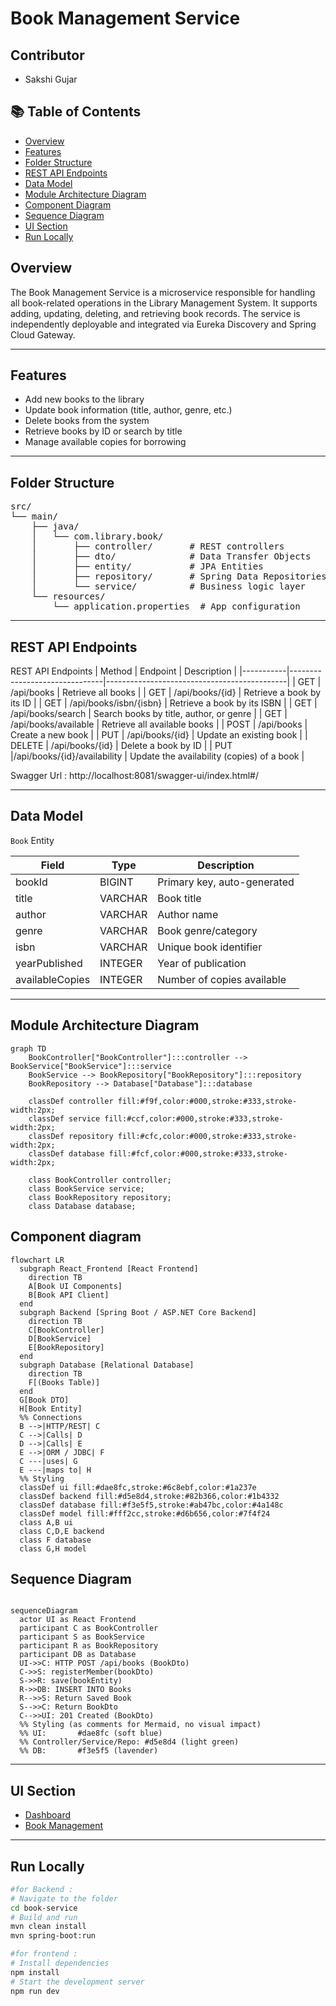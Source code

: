 # Book Management Service

##  Contributor
- Sakshi Gujar

## 📚 Table of Contents
- [Overview](#overview)
- [Features](#features)
- [Folder Structure](#folder-structure)
- [REST API Endpoints](#rest-api-endpoints)
- [Data Model](#data-model)
- [Module Architecture Diagram](#module-architecture-diagram)
- [Component Diagram](#component-diagram)
- [Sequence Diagram](#sequence-diagram)
- [UI Section](#ui-section)
- [Run Locally](#run-locally)

## Overview

The Book Management Service is a microservice responsible for handling all book-related operations in the Library Management System. It supports adding, updating, deleting, and retrieving book records. The service is independently deployable and integrated via Eureka Discovery and Spring Cloud Gateway.

--- 
## Features
- Add new books to the library
- Update book information (title, author, genre, etc.)
- Delete books from the system
- Retrieve books by ID or search by title
- Manage available copies for borrowing
---
## Folder Structure
<pre>
src/
└── main/
    ├── java/
    │   └── com.library.book/
    │       ├── controller/       # REST controllers
    │       ├── dto/              # Data Transfer Objects
    │       ├── entity/           # JPA Entities
    │       ├── repository/       # Spring Data Repositories
    │       └── service/          # Business logic layer
    └── resources/
        └── application.properties  # App configuration
</pre>
---
##  REST API Endpoints
 
REST API Endpoints
| Method	|  Endpoint	                    |   Description                               |
|-----------|-------------------------------|---------------------------------------------|
| GET       |	/api/books	                |  Retrieve all books                         |
| GET	    |  /api/books/{id}              |  Retrieve a book by its ID                  |
| GET	    | /api/books/isbn/{isbn}	    |  Retrieve a book by its ISBN                |
| GET	    | /api/books/search	            |  Search books by title, author, or genre    |
| GET	    | /api/books/available	        |  Retrieve all available books               |
| POST	    |  /api/books	                |   Create a new book                         |
| PUT	    | /api/books/{id}	            |    Update an existing book                  |
| DELETE	|   /api/books/{id}	            |   Delete a book by ID                       |
| PUT	    |/api/books/{id}/availability	|  Update the availability (copies) of a book |
 
Swagger Url : http://localhost:8081/swagger-ui/index.html#/
 
---
## Data Model
`Book` Entity
 
| Field            | Type     | Description                    |
|------------------|----------|--------------------------------|
| bookId           | BIGINT   | Primary key, auto-generated    |
| title            | VARCHAR  | Book title                     |
| author           | VARCHAR  | Author name                    |
| genre            | VARCHAR  | Book genre/category            |
| isbn             | VARCHAR  | Unique book identifier         |
| yearPublished    | INTEGER  | Year of publication            |
| availableCopies  | INTEGER  | Number of copies available     |
 
---
 
## Module Architecture Diagram
```mermaid
graph TD
    BookController["BookController"]:::controller --> BookService["BookService"]:::service
    BookService --> BookRepository["BookRepository"]:::repository
    BookRepository --> Database["Database"]:::database
 
    classDef controller fill:#f9f,color:#000,stroke:#333,stroke-width:2px;
    classDef service fill:#ccf,color:#000,stroke:#333,stroke-width:2px;
    classDef repository fill:#cfc,color:#000,stroke:#333,stroke-width:2px;
    classDef database fill:#fcf,color:#000,stroke:#333,stroke-width:2px;
 
    class BookController controller;
    class BookService service;
    class BookRepository repository;
    class Database database;
```
## Component diagram
 
```mermaid
flowchart LR
  subgraph React_Frontend [React Frontend]
    direction TB
    A[Book UI Components]
    B[Book API Client]
  end
  subgraph Backend [Spring Boot / ASP.NET Core Backend]
    direction TB
    C[BookController]
    D[BookService]
    E[BookRepository]
  end
  subgraph Database [Relational Database]
    direction TB
    F[(Books Table)]
  end
  G[Book DTO]
  H[Book Entity]
  %% Connections
  B -->|HTTP/REST| C
  C -->|Calls| D
  D -->|Calls| E
  E -->|ORM / JDBC| F
  C ---|uses| G
  E ---|maps to| H
  %% Styling
  classDef ui fill:#dae8fc,stroke:#6c8ebf,color:#1a237e
  classDef backend fill:#d5e8d4,stroke:#82b366,color:#1b4332
  classDef database fill:#f3e5f5,stroke:#ab47bc,color:#4a148c
  classDef model fill:#fff2cc,stroke:#d6b656,color:#7f4f24
  class A,B ui
  class C,D,E backend
  class F database
  class G,H model
```
## Sequence Diagram
```mermaid
 
sequenceDiagram
  actor UI as React Frontend
  participant C as BookController
  participant S as BookService
  participant R as BookRepository
  participant DB as Database
  UI->>C: HTTP POST /api/books (BookDto)
  C->>S: registerMember(bookDto)
  S->>R: save(bookEntity)
  R->>DB: INSERT INTO Books
  R-->>S: Return Saved Book
  S-->>C: Return BookDto
  C-->>UI: 201 Created (BookDto)
  %% Styling (as comments for Mermaid, no visual impact)
  %% UI:       #dae8fc (soft blue)
  %% Controller/Service/Repo: #d5e8d4 (light green)
  %% DB:       #f3e5f5 (lavender)
```
---
##  UI Section
- [Dashboard](dashboard.png)
- [Book Management](book_management.png)
---
##  Run Locally
```bash
#for Backend :
# Navigate to the folder
cd book-service
# Build and run
mvn clean install
mvn spring-boot:run

#for frontend :
# Install dependencies
npm install
# Start the development server
npm run dev

